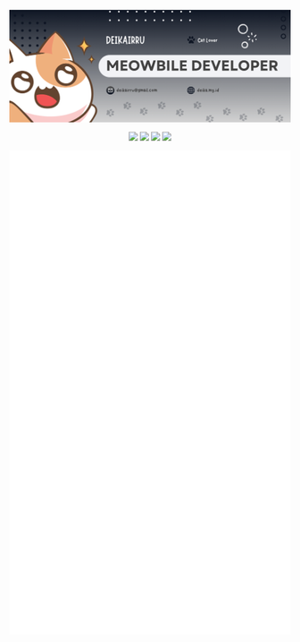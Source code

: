 [![deikairru](./Meowbile-Developer.png)](https://www.deikairru.my.id)
<div align="center">

[![](https://img.shields.io/badge/linkedin-%230077B5?style=for-the-badge&logo=linkedin)](https://www.linkedin.com/in/deikairru/)
[![](https://img.shields.io/badge/-Instagram-pink?style=for-the-badge&logo=instagram&logoColor=instagram&color=white)](https://www.instagram.com/deikairru/)
[![](https://img.shields.io/badge/-Tiktok-black?style=for-the-badge&logo=tiktok&logoColor=tiktok)](https://www.tiktok.com/@deikairru)
[![](https://img.shields.io/badge/-twitter-black?style=for-the-badge&logo=x&logoColor=x&color=black)](https://x.com/deikairru)

![Metrics](/github-metrics.svg)
</div>

<!---
deikairru/deikairru is a ✨ special ✨ repository because its `README.md` (this file) appears on your GitHub profile.
You can click the Preview link to take a look at your changes.
--->
